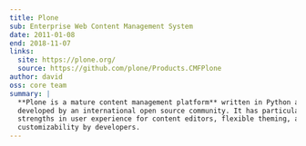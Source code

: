 ```yaml
---
title: Plone
sub: Enterprise Web Content Management System
date: 2011-01-08
end: 2018-11-07
links:
  site: https://plone.org/
  source: https://github.com/plone/Products.CMFPlone
author: david
oss: core team
summary: |
  **Plone is a mature content management platform** written in Python and
  developed by an international open source community. It has particular
  strengths in user experience for content editors, flexible theming, and
  customizability by developers.
---
```

